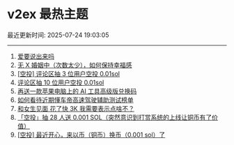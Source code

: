 # v2ex 最热主题

最近更新时间: 2025-07-24 19:03:05

--- 
1. [爱要说出来吗](https://www.v2ex.com/t/1147275) 
2. [无 X 婚姻中（次数太少），如何保持幸福感](https://www.v2ex.com/t/1147294) 
3. [[空投] 评论区抽 3 位用户空投 0.01sol](https://www.v2ex.com/t/1147332) 
4. [评论区抽 10 位用户空投 0.01sol](https://www.v2ex.com/t/1147371) 
5. [再送一款苹果电脑上的 AI 工具高级版兑换码](https://www.v2ex.com/t/1147289) 
6. [如何看待近期懂车帝高速驾驶辅助测试榜单](https://www.v2ex.com/t/1147320) 
7. [和女生见面 花了快 3K 我需要表示点啥不？](https://www.v2ex.com/t/1147376) 
8. [「空投」抽 28 人送 0.001 SOL（突然意识到打赏系统的上线让铜币有了价值）](https://www.v2ex.com/t/1147391) 
9. [[空投] 最近开心，来以币（铜币）换币（0.001 sol）了](https://www.v2ex.com/t/1147403) 
